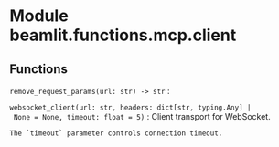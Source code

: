 Module beamlit.functions.mcp.client
===================================

Functions
---------

`remove_request_params(url: str) ‑> str`
:   

`websocket_client(url: str, headers: dict[str, typing.Any] | None = None, timeout: float = 5)`
:   Client transport for WebSocket.
    
    The `timeout` parameter controls connection timeout.